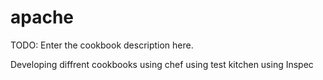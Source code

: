 # apache

TODO: Enter the cookbook description here.

Developing diffrent cookbooks using chef
using test kitchen
using Inspec
